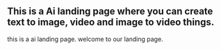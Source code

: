 ## This is a Ai landing page where you can create text to image, video and image to video things.

this is a ai landing page.
welcome to our landing page.
